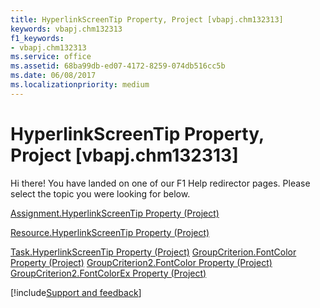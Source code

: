 ```yaml
---
title: HyperlinkScreenTip Property, Project [vbapj.chm132313]
keywords: vbapj.chm132313
f1_keywords:
- vbapj.chm132313
ms.service: office
ms.assetid: 68ba99db-ed07-4172-8259-074db516cc5b
ms.date: 06/08/2017
ms.localizationpriority: medium
---
```



# HyperlinkScreenTip Property, Project [vbapj.chm132313]

Hi there! You have landed on one of our F1 Help redirector pages. Please select the topic you were looking for below.

[Assignment.HyperlinkScreenTip Property (Project)](https://msdn.microsoft.com/library/48b8b03c-4662-3ea8-646e-22a1ce268f81%28Office.15%29.aspx)

[Resource.HyperlinkScreenTip Property (Project)](https://msdn.microsoft.com/library/5cc9c766-3e62-d99f-90b2-4cb4b087a37f%28Office.15%29.aspx)

[Task.HyperlinkScreenTip Property (Project)](https://msdn.microsoft.com/library/71178d98-60ce-63ed-8e67-57b3fdacdad9%28Office.15%29.aspx)
[GroupCriterion.FontColor Property (Project)](https://msdn.microsoft.com/library/9765d7a2-0f6e-8fa1-210a-9ad138bae9a7%28Office.15%29.aspx)
[GroupCriterion2.FontColor Property (Project)](https://msdn.microsoft.com/library/9a6d763b-b31a-4dc2-0eb2-a94ae2f15d04%28Office.15%29.aspx)
[GroupCriterion2.FontColorEx Property (Project)](https://msdn.microsoft.com/library/5556ce54-315e-f676-6771-baec87853d8a%28Office.15%29.aspx)

[!include[Support and feedback](~/includes/feedback-boilerplate.md)]